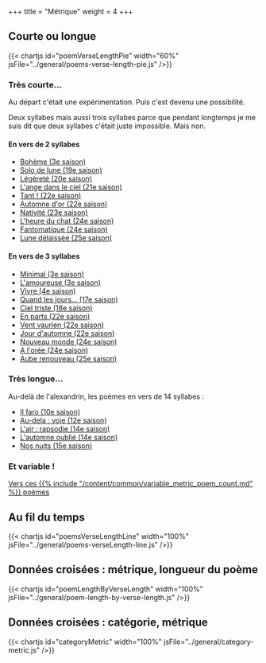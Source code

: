 +++
title = "Métrique"
weight = 4
+++

## Courte ou longue

{{< chartjs id="poemVerseLengthPie" width="60%" jsFile="../general/poems-verse-length-pie.js" />}}

### Très courte...
Au départ c'était une expérimentation. Puis c'est devenu une possibilité.

Deux syllabes mais aussi trois syllabes parce que pendant longtemps je me suis dit que deux syllabes c'était juste impossible. Mais non.

#### En vers de 2 syllabes

- [Bohème (3e saison)](../seasons/3_troisieme_saison/boheme)
- [Solo de lune (19e saison)](../seasons/19_dix_neuvieme_saison/solo_de_lune)
- [Légèreté (20e saison)](../seasons/20_vingtieme_saison/legerete)
- [L'ange dans le ciel (21e saison)](../seasons/21_vingt_et_unieme_saison/l_ange_dans_le_ciel)
- [Tant ! (22e saison)](../seasons/22_vingt_deuxieme_saison/tant)
- [Automne d'or (22e saison)](../seasons/22_vingt_deuxieme_saison/automne_d_or)
- [Nativité (23e saison)](../seasons/23_vingt_troisieme_saison/nativite)
- [L'heure du chat (24e saison)](../seasons/24_vingt_quatrieme_saison/l_heure_du_chat)
- [Fantomatique (24e saison)](../seasons/24_vingt_quatrieme_saison/fantomatique)
- [Lune délaissée (25e saison)](../seasons/25_vingt_cinquieme_saison/lune_delaissee)

#### En vers de 3 syllabes

- [Minimal (3e saison)](../seasons/3_troisieme_saison/minimal)
- [L'amoureuse (3e saison)](../seasons/3_troisieme_saison/l_amoureuse)
- [Vivre (4e saison)](../seasons/4_quatrieme_saison/vivre)
- [Quand les jours... (17e saison)](../seasons/17_dix_septieme_saison/quand_les_jours)
- [Ciel triste (18e saison)](../seasons/18_dix_huitieme_saison/ciel_triste)
- [En parts (22e saison)](../seasons/22_vingt_deuxieme_saison/en_parts)
- [Vent vaurien (22e saison)](../seasons/22_vingt_deuxieme_saison/vent_vaurien)
- [Jour d'automne (22e saison)](../seasons/22_vingt_deuxieme_saison/jour_d_automne)
- [Nouveau monde (24e saison)](../seasons/24_vingt_quatrieme_saison/nouveau_monde)
- [A l'orée (24e saison)](../seasons/24_vingt_quatrieme_saison/a_l_oree)
- [Aube renouveau (25e saison)](../seasons/25_vingt_cinquieme_saison/aube_renouveau)

### Très longue...

Au-delà de l'alexandrin, les poèmes en vers de 14 syllabes :
- [Il faro (10e saison)](../seasons/10_dixieme_saison/il_faro)
- [Au-dela : voie (12e saison)](../seasons/12_douzieme_saison/au_dela_voie)
- [L'air : rapsodie (14e saison)](../seasons/14_quatorzieme_saison/l_air_rapsodie)
- [L'automne oublié (14e saison)](../seasons/14_quatorzieme_saison/l_automne_oublie)
- [Nos nuits (15e saison)](../seasons/15_quinzieme_saison/nos_nuits)

### Et variable !

[Vers ces {{% include "/content/common/variable_metric_poem_count.md" %}} poèmes](/tags/métrique-variable)

## Au fil du temps

{{< chartjs id="poemsVerseLengthLine" width="100%" jsFile="../general/poems-verseLength-line.js" />}}

## Données croisées : métrique, longueur du poème

{{< chartjs id="poemLengthByVerseLength" width="100%" jsFile="../general/poem-length-by-verse-length.js" />}}

## Données croisées : catégorie, métrique

{{< chartjs id="categoryMetric" width="100%" jsFile="../general/category-metric.js" />}}